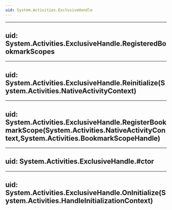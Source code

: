```yaml
---
uid: System.Activities.ExclusiveHandle
---
```


---
uid: System.Activities.ExclusiveHandle.RegisteredBookmarkScopes
---

---
uid: System.Activities.ExclusiveHandle.Reinitialize(System.Activities.NativeActivityContext)
---

---
uid: System.Activities.ExclusiveHandle.RegisterBookmarkScope(System.Activities.NativeActivityContext,System.Activities.BookmarkScopeHandle)
---

---
uid: System.Activities.ExclusiveHandle.#ctor
---

---
uid: System.Activities.ExclusiveHandle.OnInitialize(System.Activities.HandleInitializationContext)
---
